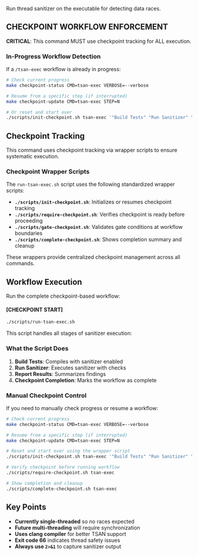 Run thread sanitizer on the executable for detecting data races.

## CHECKPOINT WORKFLOW ENFORCEMENT

**CRITICAL**: This command MUST use checkpoint tracking for ALL execution.

### In-Progress Workflow Detection

If a `/tsan-exec` workflow is already in progress:

```bash
# Check current progress
make checkpoint-status CMD=tsan-exec VERBOSE=--verbose

# Resume from a specific step (if interrupted)
make checkpoint-update CMD=tsan-exec STEP=N

# Or reset and start over
./scripts/init-checkpoint.sh tsan-exec '"Build Tests" "Run Sanitizer" "Report Results"'
```

## Checkpoint Tracking

This command uses checkpoint tracking via wrapper scripts to ensure systematic execution.

### Checkpoint Wrapper Scripts

The `run-tsan-exec.sh` script uses the following standardized wrapper scripts:

- **`./scripts/init-checkpoint.sh`**: Initializes or resumes checkpoint tracking
- **`./scripts/require-checkpoint.sh`**: Verifies checkpoint is ready before proceeding
- **`./scripts/gate-checkpoint.sh`**: Validates gate conditions at workflow boundaries
- **`./scripts/complete-checkpoint.sh`**: Shows completion summary and cleanup

These wrappers provide centralized checkpoint management across all commands.

## Workflow Execution

Run the complete checkpoint-based workflow:

#### [CHECKPOINT START]

```bash
./scripts/run-tsan-exec.sh
```

This script handles all stages of sanitizer execution:

### What the Script Does

1. **Build Tests**: Compiles with sanitizer enabled
2. **Run Sanitizer**: Executes sanitizer with checks
3. **Report Results**: Summarizes findings
4. **Checkpoint Completion**: Marks the workflow as complete

### Manual Checkpoint Control

If you need to manually check progress or resume a workflow:

```bash
# Check current progress
make checkpoint-status CMD=tsan-exec VERBOSE=--verbose

# Resume from a specific step (if interrupted)
make checkpoint-update CMD=tsan-exec STEP=N

# Reset and start over using the wrapper script
./scripts/init-checkpoint.sh tsan-exec '"Build Tests" "Run Sanitizer" "Report Results"'

# Verify checkpoint before running workflow
./scripts/require-checkpoint.sh tsan-exec

# Show completion and cleanup
./scripts/complete-checkpoint.sh tsan-exec
```

## Key Points

- **Currently single-threaded** so no races expected
- **Future multi-threading** will require synchronization
- **Uses clang compiler** for better TSAN support
- **Exit code 66** indicates thread safety issues
- **Always use `2>&1`** to capture sanitizer output